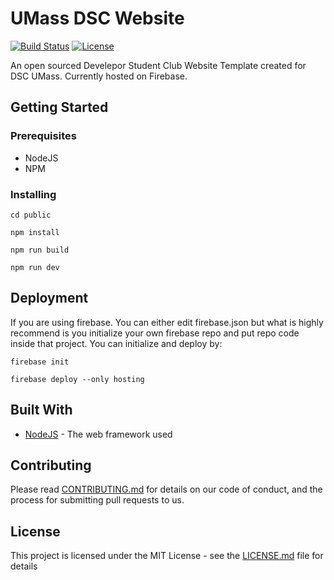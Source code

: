 # UMass DSC Website
[![Build Status](https://travis-ci.org/dsc-umass/umass-dsc-website.svg?branch=master)](https://travis-ci.org/dsc-umass/umass-dsc-website)
[![License](http://img.shields.io/badge/License-MIT-brightgreen.svg)](./LICENSE)

An open sourced Develepor Student Club Website Template created for DSC UMass. Currently hosted on Firebase. 

## Getting Started


### Prerequisites

* NodeJS
* NPM

### Installing



```
cd public 
```

```
npm install
```

```
npm run build
```


```
npm run dev
```

## Deployment

If you are using firebase. You can either edit firebase.json but what is highly recommend is you initialize your own firebase repo and put repo code inside that project. You can initialize and deploy by:

```
firebase init
```

```
firebase deploy --only hosting
```

## Built With

* [NodeJS](https://nodejs.org/en/) - The web framework used

## Contributing

Please read [CONTRIBUTING.md](https://gist.github.com/PurpleBooth/b24679402957c63ec426) for details on our code of conduct, and the process for submitting pull requests to us.
<!-- 
## Versioning

We use [SemVer](http://semver.org/) for versioning. For the versions available, see the [tags on this repository](https://github.com/your/project/tags). 

## Authors

* **Billie Thompson** - *Initial work* - [PurpleBooth](https://github.com/PurpleBooth)

See also the list of [contributors](https://github.com/your/project/contributors) who participated in this project. -->

## License

This project is licensed under the MIT License - see the [LICENSE.md](LICENSE.md) file for details
<!-- 
## Acknowledgments

* Hat tip to anyone whose code was used
* Inspiration
* etc -->


